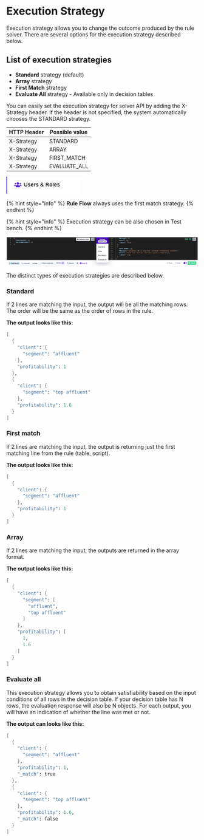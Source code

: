 # Execution Strategy

Execution strategy allows you to change the outcome produced by the rule solver. There are several options for the execution strategy described below.

## List of execution strategies

* **Standard** strategy (default)
* **Array** strategy
* **First Match** strategy
* **Evaluate All** strategy - Available only in decision tables

You can easily set the execution strategy for solver API by adding the X-Strategy header. If the header is not specified, the system automatically chooses the STANDARD strategy.

| HTTP Header | Possible value |
| ----------- | -------------- |
| X-Strategy  | STANDARD       |
| X-Strategy  | ARRAY          |
| X-Strategy  | FIRST\_MATCH   |
| X-Strategy  | EVALUATE\_ALL  |

![](<../.gitbook/assets/image (140).png>)

{% hint style="info" %}
**Rule Flow** always uses the first match strategy.
{% endhint %}

{% hint style="info" %}
Execution strategy can be also chosen in Test bench.
{% endhint %}

![](<../.gitbook/assets/image (157) (1).png>)

The distinct types of execution strategies are described below.

### Standard

If 2 lines are matching the input, the output will be all the matching rows. The order will be the same as the order of rows in the rule.

**The output looks like this:**

```scheme
[
  {
    "client": {
      "segment": "affluent"
    },
    "profitability": 1
  },
  {
    "client": {
      "segment": "top affluent"
    },
    "profitability": 1.6
  }
]
```

### First match

If 2 lines are matching the input, the output is returning just the first matching line from the rule (table, script).

**The output looks like this:**

```scheme
[
  {
    "client": {
      "segment": "affluent"
    },
    "profitability": 1
  }
]
```

### Array

If 2 lines are matching the input, the outputs are returned in the array format.

**The output looks like this:**

```scheme
[
  {
    "client": {
      "segment": [
        "affluent",
        "top affluent"
      ]
    },
    "profitability": [
      1,
      1.6
    ]
  }
]
```

### Evaluate all

This execution strategy allows you to obtain satisfiability based on the input conditions of all rows in the decision table. If your decision table has N rows, the evaluation response will also be N objects. For each output, you will have an indication of whether the line was met or not.

**The output can looks like this:**

```scheme
[
  {
    "client": {
      "segment": "affluent"
    },
    "profitability": 1,
    "_match": true
  },
  {
    "client": {
      "segment": "top affluent"
    },
    "profitability": 1.6,
    "_match": false
  }
]
```
